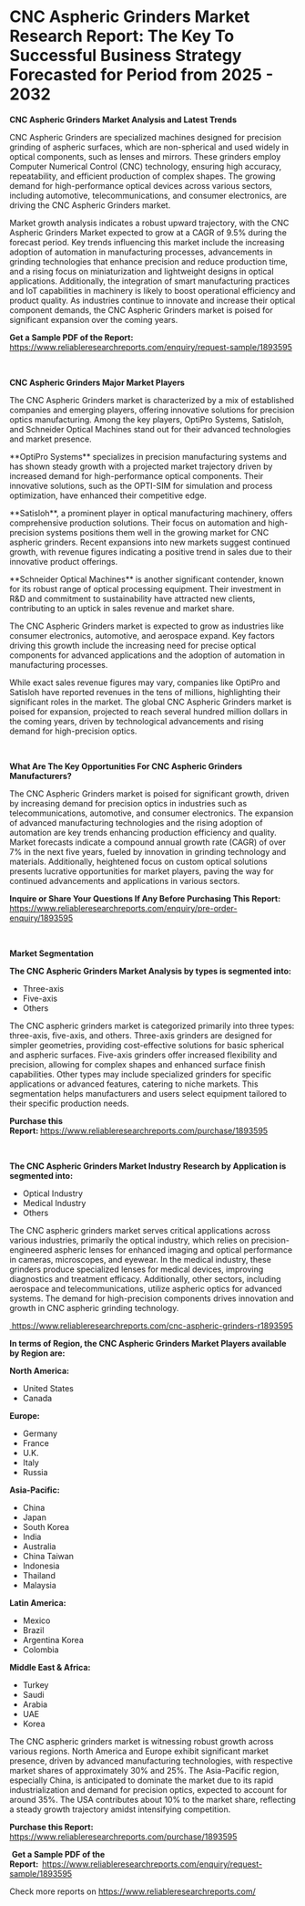 <p><h1>CNC Aspheric Grinders Market Research Report: The Key To Successful Business Strategy Forecasted for Period from 2025 - 2032</h1></p><p><strong>CNC Aspheric Grinders Market Analysis and Latest Trends</strong></p>
<p><p>CNC Aspheric Grinders are specialized machines designed for precision grinding of aspheric surfaces, which are non-spherical and used widely in optical components, such as lenses and mirrors. These grinders employ Computer Numerical Control (CNC) technology, ensuring high accuracy, repeatability, and efficient production of complex shapes. The growing demand for high-performance optical devices across various sectors, including automotive, telecommunications, and consumer electronics, are driving the CNC Aspheric Grinders market.</p><p>Market growth analysis indicates a robust upward trajectory, with the CNC Aspheric Grinders Market expected to grow at a CAGR of 9.5% during the forecast period. Key trends influencing this market include the increasing adoption of automation in manufacturing processes, advancements in grinding technologies that enhance precision and reduce production time, and a rising focus on miniaturization and lightweight designs in optical applications. Additionally, the integration of smart manufacturing practices and IoT capabilities in machinery is likely to boost operational efficiency and product quality. As industries continue to innovate and increase their optical component demands, the CNC Aspheric Grinders market is poised for significant expansion over the coming years.</p></p>
<p><strong>Get a Sample PDF of the Report:&nbsp;</strong> <a href="https://www.reliableresearchreports.com/enquiry/request-sample/1893595?utm_campaign=2530&utm_medium=2&utm_source=Github&utm_content=ia&utm_term=01032025&utm_id=cnc-aspheric-grinders">https://www.reliableresearchreports.com/enquiry/request-sample/1893595</a></p>
<p>&nbsp;</p>
<p><strong>CNC Aspheric Grinders Major Market Players</strong></p>
<p><p>The CNC Aspheric Grinders market is characterized by a mix of established companies and emerging players, offering innovative solutions for precision optics manufacturing. Among the key players, OptiPro Systems, Satisloh, and Schneider Optical Machines stand out for their advanced technologies and market presence.</p><p>**OptiPro Systems** specializes in precision manufacturing systems and has shown steady growth with a projected market trajectory driven by increased demand for high-performance optical components. Their innovative solutions, such as the OPTI-SIM for simulation and process optimization, have enhanced their competitive edge.</p><p>**Satisloh**, a prominent player in optical manufacturing machinery, offers comprehensive production solutions. Their focus on automation and high-precision systems positions them well in the growing market for CNC aspheric grinders. Recent expansions into new markets suggest continued growth, with revenue figures indicating a positive trend in sales due to their innovative product offerings.</p><p>**Schneider Optical Machines** is another significant contender, known for its robust range of optical processing equipment. Their investment in R&D and commitment to sustainability have attracted new clients, contributing to an uptick in sales revenue and market share.</p><p>The CNC Aspheric Grinders market is expected to grow as industries like consumer electronics, automotive, and aerospace expand. Key factors driving this growth include the increasing need for precise optical components for advanced applications and the adoption of automation in manufacturing processes.</p><p>While exact sales revenue figures may vary, companies like OptiPro and Satisloh have reported revenues in the tens of millions, highlighting their significant roles in the market. The global CNC Aspheric Grinders market is poised for expansion, projected to reach several hundred million dollars in the coming years, driven by technological advancements and rising demand for high-precision optics.</p></p>
<p>&nbsp;</p>
<p><strong>What Are The Key Opportunities For CNC Aspheric Grinders Manufacturers?</strong></p>
<p><p>The CNC Aspheric Grinders market is poised for significant growth, driven by increasing demand for precision optics in industries such as telecommunications, automotive, and consumer electronics. The expansion of advanced manufacturing technologies and the rising adoption of automation are key trends enhancing production efficiency and quality. Market forecasts indicate a compound annual growth rate (CAGR) of over 7% in the next five years, fueled by innovation in grinding technology and materials. Additionally, heightened focus on custom optical solutions presents lucrative opportunities for market players, paving the way for continued advancements and applications in various sectors.</p></p>
<p><strong>Inquire or Share Your Questions If Any Before Purchasing This Report:</strong> <a href="https://www.reliableresearchreports.com/enquiry/pre-order-enquiry/1893595?utm_campaign=2530&utm_medium=2&utm_source=Github&utm_content=ia&utm_term=01032025&utm_id=cnc-aspheric-grinders">https://www.reliableresearchreports.com/enquiry/pre-order-enquiry/1893595</a></p>
<p>&nbsp;</p>
<p><strong>Market Segmentation</strong></p>
<p><strong>The CNC Aspheric Grinders Market Analysis by types is segmented into:</strong></p>
<p><ul><li>Three-axis</li><li>Five-axis</li><li>Others</li></ul></p>
<p><p>The CNC aspheric grinders market is categorized primarily into three types: three-axis, five-axis, and others. Three-axis grinders are designed for simpler geometries, providing cost-effective solutions for basic spherical and aspheric surfaces. Five-axis grinders offer increased flexibility and precision, allowing for complex shapes and enhanced surface finish capabilities. Other types may include specialized grinders for specific applications or advanced features, catering to niche markets. This segmentation helps manufacturers and users select equipment tailored to their specific production needs.</p></p>
<p><strong>Purchase this Report:&nbsp;</strong><a href="https://www.reliableresearchreports.com/purchase/1893595?utm_campaign=2530&utm_medium=2&utm_source=Github&utm_content=ia&utm_term=01032025&utm_id=cnc-aspheric-grinders">https://www.reliableresearchreports.com/purchase/1893595</a></p>
<p>&nbsp;</p>
<p><strong>The CNC Aspheric Grinders Market Industry Research by Application is segmented into:</strong></p>
<p><ul><li>Optical Industry</li><li>Medical Industry</li><li>Others</li></ul></p>
<p><p>The CNC aspheric grinders market serves critical applications across various industries, primarily the optical industry, which relies on precision-engineered aspheric lenses for enhanced imaging and optical performance in cameras, microscopes, and eyewear. In the medical industry, these grinders produce specialized lenses for medical devices, improving diagnostics and treatment efficacy. Additionally, other sectors, including aerospace and telecommunications, utilize aspheric optics for advanced systems. The demand for high-precision components drives innovation and growth in CNC aspheric grinding technology.</p></p>
<p><a href="https://www.reliableresearchreports.com/cnc-aspheric-grinders-r1893595?utm_campaign=2530&utm_medium=2&utm_source=Github&utm_content=ia&utm_term=01032025&utm_id=cnc-aspheric-grinders">&nbsp;https://www.reliableresearchreports.com/cnc-aspheric-grinders-r1893595</a></p>
<p><strong>In terms of Region, the CNC Aspheric Grinders Market Players available by Region are:</strong></p>
<p>
    <p> <strong> North America: </strong>
        <ul>
            <li>United States</li>
            <li>Canada</li>
        </ul>
        </p> 
    <p> <strong> Europe: </strong>
        <ul>
            <li>Germany</li>
            <li>France</li>
            <li>U.K.</li>
            <li>Italy</li>
            <li>Russia</li>
        </ul>
        </p> 
    <p> <strong> Asia-Pacific: </strong>
        <ul>
            <li>China</li>
            <li>Japan</li>
            <li>South Korea</li>
            <li>India</li>
            <li>Australia</li>
            <li>China Taiwan</li>
            <li>Indonesia</li>
            <li>Thailand</li>
            <li>Malaysia</li>
        </ul>
        </p> 
    <p> <strong> Latin America: </strong>
        <ul>
            <li>Mexico</li>
            <li>Brazil</li>
            <li>Argentina Korea</li>
            <li>Colombia</li>
        </ul>
        </p> 
    <p> <strong> Middle East & Africa: </strong>
        <ul>
            <li>Turkey</li>
            <li>Saudi</li>
            <li>Arabia</li>
            <li>UAE</li>
            <li>Korea</li>
        </ul>
    </p>
    </p>
<p><p>The CNC aspheric grinders market is witnessing robust growth across various regions. North America and Europe exhibit significant market presence, driven by advanced manufacturing technologies, with respective market shares of approximately 30% and 25%. The Asia-Pacific region, especially China, is anticipated to dominate the market due to its rapid industrialization and demand for precision optics, expected to account for around 35%. The USA contributes about 10% to the market share, reflecting a steady growth trajectory amidst intensifying competition.</p></p>
<p><strong>Purchase this Report: </strong><a href="https://www.reliableresearchreports.com/purchase/1893595?utm_campaign=2530&utm_medium=2&utm_source=Github&utm_content=ia&utm_term=01032025&utm_id=cnc-aspheric-grinders">https://www.reliableresearchreports.com/purchase/1893595</a></p>
<p>&nbsp;<strong>Get a Sample PDF of the Report:&nbsp;&nbsp;</strong><a href="https://www.reliableresearchreports.com/enquiry/request-sample/1893595?utm_campaign=2530&utm_medium=2&utm_source=Github&utm_content=ia&utm_term=01032025&utm_id=cnc-aspheric-grinders">https://www.reliableresearchreports.com/enquiry/request-sample/1893595</a></p>
<p><strong></strong></p>
<p>Check more reports on <a href="https://www.reliableresearchreports.com/?utm_campaign=2530&utm_medium=2&utm_source=Github&utm_content=ia&utm_term=01032025&utm_id=cnc-aspheric-grinders">https://www.reliableresearchreports.com/</a></p>